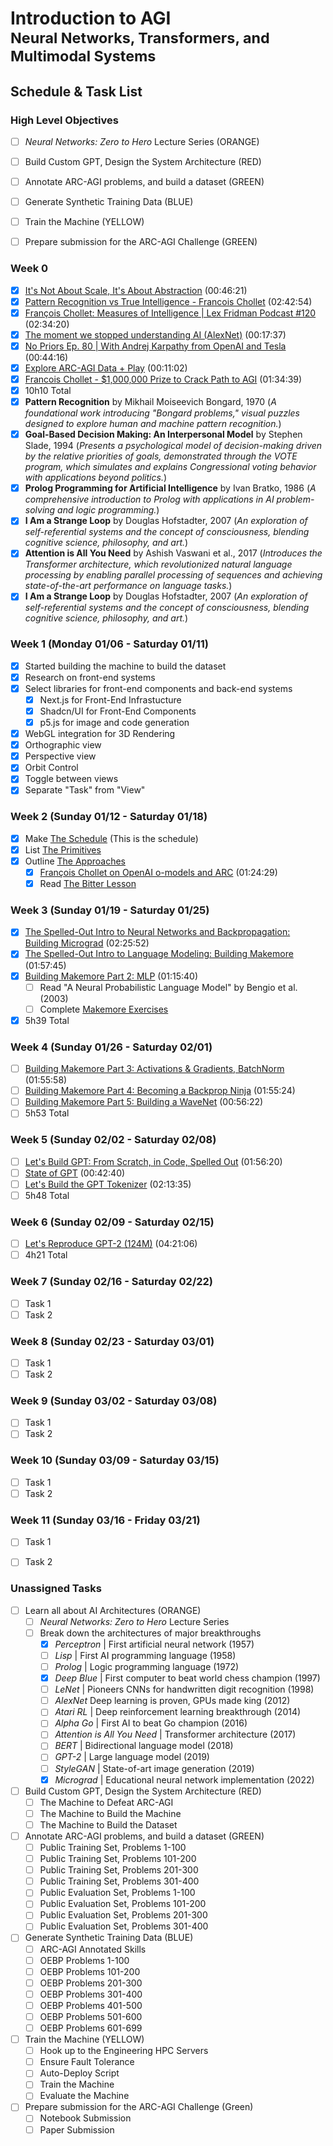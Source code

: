 # Introduction to AGI <br><sup>Neural Networks, Transformers, and Multimodal Systems</sup>

## Schedule & Task List

### High Level Objectives
- [ ] *Neural Networks: Zero to Hero* Lecture Series    (ORANGE)
- [ ] Build Custom GPT, Design the System Architecture  (RED)
- [ ] Annotate ARC-AGI problems, and build a dataset    (GREEN)
- [ ] Generate Synthetic Training Data                  (BLUE)
- [ ] Train the Machine                                 (YELLOW)
- [ ] Prepare submission for the ARC-AGI Challenge      (GREEN)


### Week 0
- [X] [It's Not About Scale, It's About Abstraction](https://www.youtube.com/watch?v=s7_NlkBwdj8&t=406s) (00:46:21)
- [X] [Pattern Recognition vs True Intelligence - Francois Chollet](https://www.youtube.com/watch?v=JTU8Ha4Jyfc) (02:42:54)
- [X] [François Chollet: Measures of Intelligence | Lex Fridman Podcast #120](https://www.youtube.com/watch?v=PUAdj3w3wO4) (02:34:20)
- [X] [The moment we stopped understanding AI (AlexNet)](https://www.youtube.com/watch?v=UZDiGooFs54) (00:17:37) 
- [X] [No Priors Ep. 80 | With Andrej Karpathy from OpenAI and Tesla](https://www.youtube.com/watch?v=hM_h0UA7upI) (00:44:16) 
- [X] [Explore ARC-AGI Data + Play](https://www.youtube.com/watch?v=LLxiPrIxdqs&t=2s) (00:11:02) 
- [X] [Francois Chollet - $1,000,000 Prize to Crack Path to AGI](https://www.youtube.com/watch?v=UakqL6Pj9xo) (01:34:39)
- [X] 10h10 Total
- [X] **Pattern Recognition** by Mikhail Moiseevich Bongard, 1970 (*A foundational work introducing "Bongard problems," visual puzzles designed to explore human and machine pattern recognition.*)
- [X] **Goal-Based Decision Making: An Interpersonal Model** by Stephen Slade, 1994 (*Presents a psychological model of decision-making driven by the relative priorities of goals, demonstrated through the VOTE program, which simulates and explains Congressional voting behavior with applications beyond politics.*)
- [X] **Prolog Programming for Artificial Intelligence** by Ivan Bratko, 1986 (*A comprehensive introduction to Prolog with applications in AI problem-solving and logic programming.*)
- [X] **I Am a Strange Loop** by Douglas Hofstadter, 2007 (*An exploration of self-referential systems and the concept of consciousness, blending cognitive science, philosophy, and art.*)
- [X] **Attention is All You Need** by Ashish Vaswani et al., 2017 (*Introduces the Transformer architecture, which revolutionized natural language processing by enabling parallel processing of sequences and achieving state-of-the-art performance on language tasks.*)
- [X] **I Am a Strange Loop** by Douglas Hofstadter, 2007 (*An exploration of self-referential systems and the concept of consciousness, blending cognitive science, philosophy, and art.*)

### Week 1 (Monday 01/06 - Saturday 01/11)
- [X] Started building the machine to build the dataset
- [X] Research on front-end systems
- [X] Select libraries for front-end components and back-end systems
    - [X] Next.js for Front-End Infrastucture
    - [X] Shadcn/UI for Front-End Components
    - [X] p5.js for image and code generation
- [X] WebGL integration for 3D Rendering
- [X] Orthographic view
- [X] Perspective view
- [X] Orbit Control
- [X] Toggle between views
- [X] Separate "Task" from "View"

### Week 2 (Sunday 01/12 - Saturday 01/18)
- [X] Make [The Schedule](schedule.md) (This is the schedule)
- [X] List [The Primitives](primitives.md)
- [X] Outline [The Approaches](approaches.md)
    - [X] [François Chollet on OpenAI o-models and ARC](https://www.youtube.com/watch?v=w9WE1aOPjHc) (01:24:29)
    - [X] Read [The Bitter Lesson](../The%20Bitter%20Lesson.md)

### Week 3 (Sunday 01/19 - Saturday 01/25)
- [X] [The Spelled-Out Intro to Neural Networks and Backpropagation: Building Micrograd](https://www.youtube.com/watch?v=VMj-3S1tku0&list=PLAqhIrjkxbuWI23v9cThsA9GvCAUhRvKZ&index=1) (02:25:52)
- [X] [The Spelled-Out Intro to Language Modeling: Building Makemore](https://www.youtube.com/watch?v=PaCmpygFfXo&list=PLAqhIrjkxbuWI23v9cThsA9GvCAUhRvKZ&index=2) (01:57:45)
- [X] [Building Makemore Part 2: MLP](https://www.youtube.com/watch?v=TCH_1BHY58I&list=PLAqhIrjkxbuWI23v9cThsA9GvCAUhRvKZ&index=3) (01:15:40)
    - [ ] Read "A Neural Probabilistic Language Model" by Bengio et al. (2003)
    - [ ] Complete [Makemore Exercises](../../01%20-%20Lecture%20Series/03/exercises.md)

- [X] 5h39 Total

### Week 4 (Sunday 01/26 - Saturday 02/01)
- [ ] [Building Makemore Part 3: Activations & Gradients, BatchNorm](https://www.youtube.com/watch?v=P6sfmUTpUmc&list=PLAqhIrjkxbuWI23v9cThsA9GvCAUhRvKZ&index=4) (01:55:58)
- [ ] [Building Makemore Part 4: Becoming a Backprop Ninja](https://www.youtube.com/watch?v=q8SA3rM6ckI&list=PLAqhIrjkxbuWI23v9cThsA9GvCAUhRvKZ&index=5) (01:55:24)
- [ ] [Building Makemore Part 5: Building a WaveNet](https://www.youtube.com/watch?v=t3YJ5hKiMQ0&list=PLAqhIrjkxbuWI23v9cThsA9GvCAUhRvKZ&index=6) (00:56:22)
- [ ] 5h53 Total

### Week 5 (Sunday 02/02 - Saturday 02/08)
- [ ] [Let's Build GPT: From Scratch, in Code, Spelled Out](https://www.youtube.com/watch?v=kCc8FmEb1nY&list=PLAqhIrjkxbuWI23v9cThsA9GvCAUhRvKZ&index=7) (01:56:20)
- [ ] [State of GPT](https://www.youtube.com/watch?v=bZQun8Y4L2A&list=PLAqhIrjkxbuWI23v9cThsA9GvCAUhRvKZ&index=8) (00:42:40)
- [ ] [Let's Build the GPT Tokenizer](https://www.youtube.com/watch?v=zduSFxRajkE&list=PLAqhIrjkxbuWI23v9cThsA9GvCAUhRvKZ&index=9) (02:13:35)
- [ ] 5h48 Total

### Week 6 (Sunday 02/09 - Saturday 02/15)
- [ ] [Let's Reproduce GPT-2 (124M)](https://www.youtube.com/watch?v=l8pRSuU81PU&list=PLAqhIrjkxbuWI23v9cThsA9GvCAUhRvKZ&index=10) (04:21:06)
- [ ] 4h21 Total

### Week 7 (Sunday 02/16 - Saturday 02/22)
- [ ] Task 1
- [ ] Task 2

### Week 8 (Sunday 02/23 - Saturday 03/01)
- [ ] Task 1
- [ ] Task 2

### Week 9 (Sunday 03/02 - Saturday 03/08)
- [ ] Task 1
- [ ] Task 2

### Week 10 (Sunday 03/09 - Saturday 03/15)
- [ ] Task 1
- [ ] Task 2

### Week 11 (Sunday 03/16 - Friday 03/21)
- [ ] Task 1
- [ ] Task 2


### Unassigned Tasks
- [ ] Learn all about AI Architectures (ORANGE)
    - [ ] *Neural Networks: Zero to Hero* Lecture Series
    - [ ] Break down the architectures of major breakthroughs
        - [X] *Perceptron* | First artificial neural network (1957)
        - [ ] *Lisp* | First AI programming language (1958)
        - [ ] *Prolog* | Logic programming language (1972)
        - [X] *Deep Blue* | First computer to beat world chess champion (1997)
        - [ ] *LeNet* | Pioneers CNNs for handwritten digit recognition (1998)
        - [ ] *AlexNet* Deep learning is proven, GPUs made king (2012)
        - [ ] *Atari RL* | Deep reinforcement learning breakthrough (2014)
        - [ ] *Alpha Go* | First AI to beat Go champion (2016)
        - [ ] *Attention is All You Need* | Transformer architecture (2017)
        - [ ] *BERT* | Bidirectional language model (2018)
        - [ ] *GPT-2* | Large language model (2019)
        - [ ] *StyleGAN* | State-of-art image generation (2019)
        - [X] *Micrograd* | Educational neural network implementation (2022)
- [ ] Build Custom GPT, Design the System Architecture (RED)
    - [ ] The Machine to Defeat ARC-AGI
    - [ ] The Machine to Build the Machine
    - [ ] The Machine to Build the Dataset
- [ ] Annotate ARC-AGI problems, and build a dataset (GREEN)
    - [ ] Public Training Set, Problems 1-100
    - [ ] Public Training Set, Problems 101-200
    - [ ] Public Training Set, Problems 201-300
    - [ ] Public Training Set, Problems 301-400
    - [ ] Public Evaluation Set, Problems 1-100
    - [ ] Public Evaluation Set, Problems 101-200
    - [ ] Public Evaluation Set, Problems 201-300
    - [ ] Public Evaluation Set, Problems 301-400
- [ ] Generate Synthetic Training Data (BLUE)
    - [ ] ARC-AGI Annotated Skills
    - [ ] OEBP Problems 1-100
    - [ ] OEBP Problems 101-200
    - [ ] OEBP Problems 201-300
    - [ ] OEBP Problems 301-400
    - [ ] OEBP Problems 401-500
    - [ ] OEBP Problems 501-600
    - [ ] OEBP Problems 601-699
- [ ] Train the Machine (YELLOW)
    - [ ] Hook up to the Engineering HPC Servers
    - [ ] Ensure Fault Tolerance
    - [ ] Auto-Deploy Script
    - [ ] Train the Machine
    - [ ] Evaluate the Machine
- [ ] Prepare submission for the ARC-AGI Challenge (Green)
    - [ ] Notebook Submission
    - [ ] Paper Submission